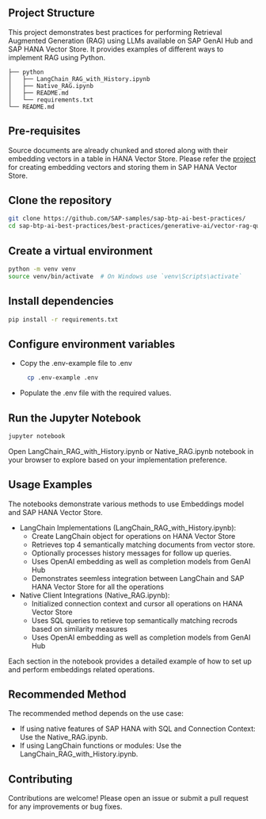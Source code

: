 ## Project Structure

This project demonstrates best practices for performing Retrieval Augmented Generation (RAG) using LLMs available on SAP GenAI Hub and SAP HANA Vector Store. It provides examples of different ways to implement RAG using Python.

```
├── python
│   ├── LangChain_RAG_with_History.ipynb
│   ├── Native_RAG.ipynb
│   ├── README.md
│   └── requirements.txt
└── README.md
```

## Pre-requisites

Source documents are already chunked and stored along with their embedding vectors in a table in HANA Vector Store. Please refer the [project](https://github.com/BhagabatP/sap-btp-ai-best-practices/tree/main/best-practices/vector-rag-embedding) for creating embedding vectors and storing them in SAP HANA Vector Store.

## Clone the repository

```sh
git clone https://github.com/SAP-samples/sap-btp-ai-best-practices/
cd sap-btp-ai-best-practices/best-practices/generative-ai/vector-rag-query/python
```

## Create a virtual environment

```sh
python -m venv venv
source venv/bin/activate  # On Windows use `venv\Scripts\activate`
```

## Install dependencies

```sh
pip install -r requirements.txt
```

## Configure environment variables

- Copy the .env-example file to .env
  ```sh
    cp .env-example .env
  ```
- Populate the .env file with the required values.

## Run the Jupyter Notebook

```sh
jupyter notebook
```

Open LangChain_RAG_with_History.ipynb or Native_RAG.ipynb notebook in your browser to explore based on your implementation preference.

## Usage Examples

The notebooks demonstrate various methods to use Embeddings model and SAP HANA Vector Store.

- LangChain Implementations (LangChain_RAG_with_History.ipynb):
  - Create LangChain object for operations on HANA Vector Store
  - Retrieves top 4 semantically matching documents from vector store.
  - Optionally processes history messages for follow up queries.
  - Uses OpenAI embedding as well as completion models from GenAI Hub
  - Demonstrates seemless integration between LangChain and SAP HANA Vector Store for all the operations
- Native Client Integrations (Native_RAG.ipynb):
  - Initialized connection context and cursor all operations on HANA Vector Store
  - Uses SQL queries to retieve top semantically matching recrods based on similarity measures
  - Uses OpenAI embedding as well as completion models from GenAI Hub

Each section in the notebook provides a detailed example of how to set up and perform embeddings related operations.

## Recommended Method

The recommended method depends on the use case:

- If using native features of SAP HANA with SQL and Connection Context: Use the Native_RAG.ipynb.
- If using LangChain functions or modules: Use the LangChain_RAG_with_History.ipynb.

## Contributing

Contributions are welcome! Please open an issue or submit a pull request for any improvements or bug fixes.
